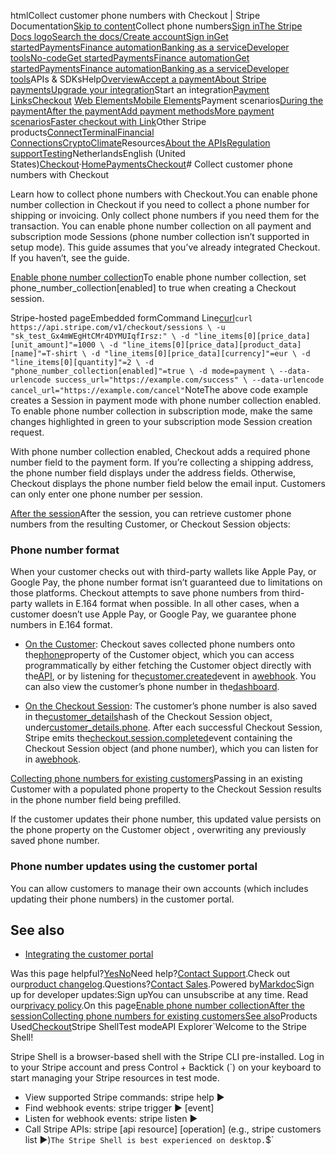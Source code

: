 htmlCollect customer phone numbers with Checkout | Stripe Documentation[Skip to content](#main-content)Collect phone numbers[Sign in](https://dashboard.stripe.com/login?redirect=https%3A%2F%2Fdocs.stripe.com%2Fpayments%2Fcheckout%2Fphone-numbers)[The Stripe Docs logo](/)[Search the docs/](#)[Create account](https://dashboard.stripe.com/register)[Sign in](https://dashboard.stripe.com/login?redirect=https%3A%2F%2Fdocs.stripe.com%2Fpayments%2Fcheckout%2Fphone-numbers)[Get started](/get-started)[Payments](/payments)[Finance automation](/finance-automation)[Banking as a service](/financial-services)[Developer tools](/development)[No-code](/no-code)[Get started](/get-started)[Payments](/payments)[Finance automation](/finance-automation)[](#)[Get started](/get-started)[Payments](/payments)[Finance automation](/finance-automation)[Banking as a service](/financial-services)[Developer tools](/development)[](#)APIs & SDKsHelp[Overview](/docs/payments)[Accept a payment](#)[About Stripe payments](#)[Upgrade your integration](/docs/payments/upgrades)Start an integration[Payment Links](#)[Checkout](#)
[Web Elements](#)[Mobile Elements](#)Payment scenarios[During the payment](#)[After the payment](#)[Add payment methods](#)[More payment scenarios](#)[Faster checkout with Link](#)Other Stripe products[Connect](#)[Terminal](#)[Financial Connections](#)[Crypto](#)[Climate](#)Resources[About the APIs](#)[Regulation support](#)[Testing](/docs/testing)NetherlandsEnglish (United States)[](#)[](#)[Checkout](/payments/checkout)·[Home](/docs)[Payments](/docs/payments)[Checkout](/docs/payments/checkout)# Collect customer phone numbers with Checkout

Learn how to collect phone numbers with Checkout.You can enable phone number collection in Checkout if you need  to collect a phone number for shipping or invoicing. Only collect phone numbers if you need them for the transaction. You can enable phone number collection on all payment and subscription mode Sessions (phone number collection isn’t supported in setup mode). This guide assumes that you’ve already integrated Checkout. If you haven’t, see the guide.

[Enable phone number collection](#create-session)To enable phone number collection, set phone_number_collection[enabled] to true when creating a Checkout session.

Stripe-hosted pageEmbedded formCommand Line[curl](#)`curl https://api.stripe.com/v1/checkout/sessions \
  -u "sk_test_Gx4mWEgHtCMr4DYMUIqfIrsz:" \
  -d "line_items[0][price_data][unit_amount]"=1000 \
  -d "line_items[0][price_data][product_data][name]"=T-shirt \
  -d "line_items[0][price_data][currency]"=eur \
  -d "line_items[0][quantity]"=2 \
  -d "phone_number_collection[enabled]"=true \
  -d mode=payment \
  --data-urlencode success_url="https://example.com/success" \
  --data-urlencode cancel_url="https://example.com/cancel"`NoteThe above code example creates a Session in payment mode with phone number collection enabled. To enable phone number collection in subscription mode, make the same changes highlighted in green to your subscription mode Session creation request.

With phone number collection enabled, Checkout adds a required phone number field to the payment form. If you’re collecting a shipping address, the phone number field displays under the address fields. Otherwise, Checkout displays the phone number field below the email input. Customers can only enter one phone number per session.

[After the session](#after-session)After the session, you can retrieve customer phone numbers from the resulting Customer, or Checkout Session objects:

### Phone number format

When your customer checks out with third-party wallets like Apple Pay, or Google Pay, the phone number format isn’t guaranteed due to limitations on those platforms. Checkout attempts to save phone numbers from third-party wallets in E.164 format when possible. In all other cases, when a customer doesn’t use Apple Pay, or Google Pay, we guarantee phone numbers in E.164 format.

- [On the Customer](/api/customers): Checkout saves collected phone numbers onto the[phone](/api/customers/object#customer_object-phone)property of the Customer object, which you can access programmatically by either fetching the Customer object directly with the[API](/api/customers/retrieve), or by listening for the[customer.created](/api/events/types#event_types-customer.created)event in a[webhook](/webhooks). You can also view the customer’s phone number in the[dashboard](https://dashboard.stripe.com/customers).

- [On the Checkout Session](/api/checkout/sessions): The customer’s phone number is also saved in the[customer_details](/api/checkout/sessions/object#checkout_session_object-customer_details)hash of the Checkout Session object, under[customer_details.phone](/api/checkout/sessions/object#checkout_session_object-customer_details-phone). After each successful Checkout Session, Stripe emits the[checkout.session.completed](/api/events/types#event_types-checkout.session.completed)event containing the Checkout Session object (and phone number), which you can listen for in a[webhook](/webhooks).

[Collecting phone numbers for existing customers](#existing-customers)Passing in an existing Customer with a populated phone property to the Checkout Session results in the phone number field being prefilled.

If the customer updates their phone number, this updated value persists on the phone property on the Customer object , overwriting any previously saved phone number.

### Phone number updates using the customer portal

You can allow customers to manage their own accounts (which includes updating their phone numbers) in the customer portal.

## See also

- [Integrating the customer portal](/customer-management)

Was this page helpful?[Yes](#)[No](#)Need help?[Contact Support](https://support.stripe.com/).Check out our[product changelog](https://stripe.com/blog/changelog).Questions?[Contact Sales](https://stripe.com/contact/sales).Powered by[Markdoc](https://markdoc.dev)Sign up for developer updates:Sign upYou can unsubscribe at any time. Read our[privacy policy](https://stripe.com/privacy).On this page[Enable phone number collection](#create-session)[After the session](#after-session)[Collecting phone numbers for existing customers](#existing-customers)[See also](#see-also)Products Used[Checkout](/payments/checkout)Stripe ShellTest modeAPI Explorer[](https://stripe.com/docs/stripe-cli#install)`Welcome to the Stripe Shell!

Stripe Shell is a browser-based shell with the Stripe CLI pre-installed. Log in to your
Stripe account and press Control + Backtick (`) on your keyboard to start managing your Stripe
resources in test mode.

- View supported Stripe commands: stripe help ▶️
- Find webhook events: stripe trigger ▶️ [event]
- Listen for webhook events: stripe listen ▶
- Call Stripe APIs: stripe [api resource] [operation] (e.g., stripe customers list ▶️)`The Stripe Shell is best experienced on desktop.`$`